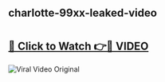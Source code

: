 ## charlotte-99xx-leaked-video 

# <h2><a href="http://freeplayer.one?title=charlotte-99xx-leaked-video&ref=21J">🔗 Click to Watch 👉🔴 VIDEO</a></h2>

<a href="http://freeplayer.one?title=charlotte-99xx-leaked-video&ref=21J" rel="nofollow" data-target="animated-image.originalLink"><img src="https://i.ibb.co.com/xMMVF88/686577567.gif" alt="Viral Video Original" style="max-width: 100%; display: inline-block;" data-target="animated-image.originalImage"></a>

